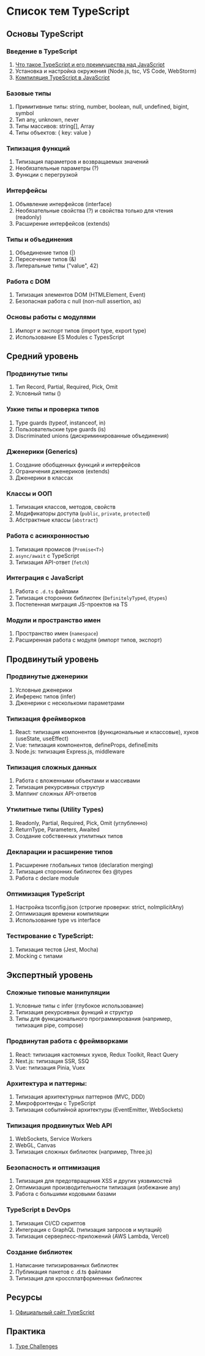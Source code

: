 # Список тем TypeScript

## Основы TypeScript

### Введение в TypeScript

1. [Что такое TypeScript и его преимущества над JavaScript](01.%20Основы%20TypeScript/01.%20Что%20такое%20TypeScript%3F.md)
2. Установка и настройка окружения (Node.js, tsc, VS Code, WebStorm)
3. [Компиляция TypeScript в JavaScript](01.%20Основы%20TypeScript/03.%20Компиляция%20TypeScript%20в%20JavaScript.md)

### Базовые типы

1. Примитивные типы: string, number, boolean, null, undefined, bigint, symbol
2. Тип any, unknown, never
3. Типы массивов: string[], Array<string>
4. Типы объектов: { key: value }

### Типизация функций

1. Типизация параметров и возвращаемых значений
2. Необязательные параметры (?)
3. Функции с перегрузкой

### Интерфейсы

1. Объявление интерфейсов (interface)
2. Необязательные свойства (?) и свойства только для чтения (readonly)
3. Расширение интерфейсов (extends)

### Типы и объединения

1. Объединение типов (|)
2. Пересечение типов (&)
3. Литеральные типы ("value", 42)

### Работа с DOM

1. Типизация элементов DOM (HTMLElement, Event)
2. Безопасная работа с null (non-null assertion, as)

### Основы работы с модулями

1. Импорт и экспорт типов (import type, export type)
2. Использование ES Modules с TypesScript

## Средний уровень

### Продвинутые типы

1. Тип Record, Partial, Required, Pick, Omit
2. Условный типы ()

### Узкие типы и проверка типов

1. Type guards (typeof, instanceof, in)
2. Пользовательские type guards (is)
3. Discriminated unions (дискриминированные объединения)

### Дженерики (Generics)

1. Создание обобщенных функций и интерфейсов
2. Ограничения дженериков (extends)
3. Дженерики в классах

### Классы и ООП

1. Типизация классов, методов, свойств
2. Модификаторы доступа (`public`, `private`, `protected`)
3. Абстрактные классы (`abstract`)

### Работа с асинхронностью

1. Типизация промисов (`Promise<T>`)
2. `async/await` с TypeScript
3. Типизация API-ответ (`fetch`)

### Интеграция с JavaScript

1. Работа с `.d.ts` файлами
2. Типизация сторонних библиотек (`DefinitelyTyped`, `@types`)
3. Постепенная миграция JS-проектов на TS

### Модули и пространство имен

1. Пространство имен (`namespace`)
2. Расширенная работа с модуля (импорт типов, экспорт)

## Продвинутый уровень

### Продвинутые дженерики

1. Условные дженерики
2. Инференс типов (infer)
3. Дженерики с несколькоми параметрами

### Типизация фреймворков

1. React: типизация компонентов (функциональные и классовые), хуков (useState, useEffect)
2. Vue: типизация компонентов, defineProps, defineEmits
3. Node.js: типизация Express.js, middleware

### Типизация сложных данных

1. Работа с вложенными объектами и массивами
2. Типизация рекурсивных структур
3. Маппинг сложных API-ответов

### Утилитные типы (Utility Types)

1. Readonly, Partial, Required, Pick, Omit (углубленно)
2. ReturnType, Parameters, Awaited
3. Создание собственных утилитных типов

### Декларации и расширение типов

1. Расширение глобальных типов (declaration merging)
2. Типизация сторонних библиотек без @types
3. Работа с declare module

### Оптимизация TypeScript

1. Настройка tsconfig.json (строгие проверки: strict, noImplicitAny)
2. Оптимизация времени компиляции
3. Использование type vs interface

### Тестирование с TypeScript:

1. Типизация тестов (Jest, Mocha)
2. Mocking с типами

## Экспертный уровень

### Сложные типовые манипуляции

1. Условные типы с infer (глубокое использование)
2. Типизация рекурсивных функций и структур
3. Типы для функционального программирования (например, типизация pipe, compose)

### Продвинутая работа с фреймворками

1. React: типизация кастомных хуков, Redux Toolkit, React Query
2. Next.js: типизация SSR, SSQ
3. Vue: типизация Pinia, Vuex

### Архитектура и паттерны:

1. Типизация архитектурных паттернов (MVC, DDD)
2. Микрофронтенды c TypeScript
3. Типизация событийной архитектуры (EventEmitter, WebSockets)

### Типизация продвинутых Web API

1. WebSockets, Service Workers
2. WebGL, Canvas
3. Типизация сложных библиотек (например, Three.js)

### Безопасность и оптимизация

1. Типизация для предотвращения XSS и других уязвимостей
2. Оптимизация производительности типизация (избежание any)
3. Работа с большими кодовыми базами

### TypeScript в DevOps

1. Типизация CI/CD скриптов
2. Интеграция с GraphQL (типизация запросов и мутаций)
3. Типизация серверлесс-приложений (AWS Lambda, Vercel)

### Создание библиотек

1. Написание типизированных библиотек
2. Публикация пакетов с .d.ts файлами
3. Типизация для кроссплатформенных библиотек

## Ресурсы

1. [Официальный сайт TypeScript](https://www.typescriptlang.org/)

## Практика

1. [Type Challenges](https://github.com/type-challenges/type-challenges)



